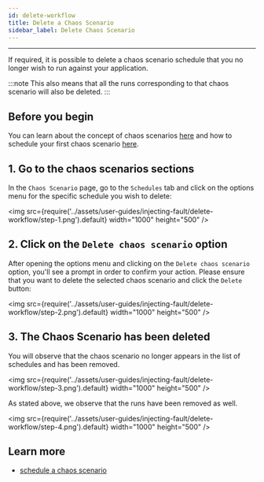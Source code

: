 ```yaml
---
id: delete-workflow
title: Delete a Chaos Scenario
sidebar_label: Delete Chaos Scenario
---
```


---

If required, it is possible to delete a chaos scenario schedule that you no longer wish to run against your application.

:::note
This also means that all the runs corresponding to that chaos scenario will also be deleted.
:::

## Before you begin

You can learn about the concept of chaos scenarios [here](../concepts/chaos-workflow.md) and how to schedule your first chaos scenario [here](schedule-workflow.md).

## 1. Go to the chaos scenarios sections

In the `Chaos Scenario` page, go to the `Schedules` tab and click on the options menu for the specific schedule you wish to delete:

<img src={require('../assets/user-guides/injecting-fault/delete-workflow/step-1.png').default} width="1000" height="500" />

## 2. Click on the `Delete chaos scenario` option

After opening the options menu and clicking on the `Delete chaos scenario` option, you'll see a prompt in order to confirm your action. Please ensure that you want to delete the selected chaos scenario and click the `Delete` button:

<img src={require('../assets/user-guides/injecting-fault/delete-workflow/step-2.png').default} width="1000" height="500" />

## 3. The Chaos Scenario has been deleted

You will observe that the chaos scenario no longer appears in the list of schedules and has been removed.

<img src={require('../assets/user-guides/injecting-fault/delete-workflow/step-3.png').default} width="1000" height="500" />

As stated above, we observe that the runs have been removed as well.

<img src={require('../assets/user-guides/injecting-fault/delete-workflow/step-4.png').default} width="1000" height="500" />

## Learn more

- [schedule a chaos scenario](schedule-workflow.md)
